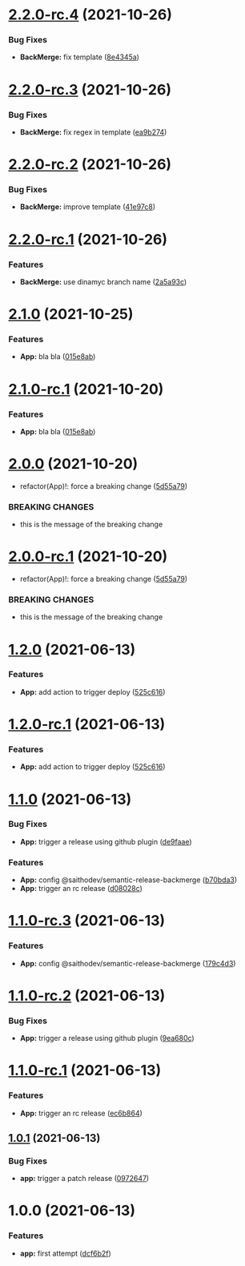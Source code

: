 # [2.2.0-rc.4](https://github.com/eseceve/semantic-release-test/compare/v2.2.0-rc.3...v2.2.0-rc.4) (2021-10-26)


### Bug Fixes

* **BackMerge:** fix template ([8e4345a](https://github.com/eseceve/semantic-release-test/commit/8e4345ad23a201da2bad8faf7ff68f181bf15244))

# [2.2.0-rc.3](https://github.com/eseceve/semantic-release-test/compare/v2.2.0-rc.2...v2.2.0-rc.3) (2021-10-26)


### Bug Fixes

* **BackMerge:** fix regex in template ([ea9b274](https://github.com/eseceve/semantic-release-test/commit/ea9b274e90af7c47aef54fca26f281811b337789))

# [2.2.0-rc.2](https://github.com/eseceve/semantic-release-test/compare/v2.2.0-rc.1...v2.2.0-rc.2) (2021-10-26)


### Bug Fixes

* **BackMerge:** improve template ([41e97c8](https://github.com/eseceve/semantic-release-test/commit/41e97c8f2d4bff77f89311d3ed7a144b768d17c1))

# [2.2.0-rc.1](https://github.com/eseceve/semantic-release-test/compare/v2.1.0...v2.2.0-rc.1) (2021-10-26)


### Features

* **BackMerge:** use dinamyc branch name ([2a5a93c](https://github.com/eseceve/semantic-release-test/commit/2a5a93cd116c2768685d41d4d7c60ab530657e1d))

# [2.1.0](https://github.com/eseceve/semantic-release-test/compare/v2.0.0...v2.1.0) (2021-10-25)


### Features

* **App:** bla bla ([015e8ab](https://github.com/eseceve/semantic-release-test/commit/015e8ab7b670f6264aec19c8d77c7ee4a3a8602e))

# [2.1.0-rc.1](https://github.com/eseceve/semantic-release-test/compare/v2.0.0...v2.1.0-rc.1) (2021-10-20)


### Features

* **App:** bla bla ([015e8ab](https://github.com/eseceve/semantic-release-test/commit/015e8ab7b670f6264aec19c8d77c7ee4a3a8602e))

# [2.0.0](https://github.com/eseceve/semantic-release-test/compare/v1.2.0...v2.0.0) (2021-10-20)


* refactor(App)!: force a breaking change ([5d55a79](https://github.com/eseceve/semantic-release-test/commit/5d55a79bd5c3d41bcef9ad2982c345ccc07bc697))


### BREAKING CHANGES

* this is the message of the breaking change

# [2.0.0-rc.1](https://github.com/eseceve/semantic-release-test/compare/v1.2.0...v2.0.0-rc.1) (2021-10-20)


* refactor(App)!: force a breaking change ([5d55a79](https://github.com/eseceve/semantic-release-test/commit/5d55a79bd5c3d41bcef9ad2982c345ccc07bc697))


### BREAKING CHANGES

* this is the message of the breaking change

# [1.2.0](https://github.com/eseceve/semantic-release-test/compare/v1.1.0...v1.2.0) (2021-06-13)


### Features

* **App:** add action to trigger deploy ([525c616](https://github.com/eseceve/semantic-release-test/commit/525c616cd8d90f465846fc8fce0b612c149efeaa))

# [1.2.0-rc.1](https://github.com/eseceve/semantic-release-test/compare/v1.1.0...v1.2.0-rc.1) (2021-06-13)


### Features

* **App:** add action to trigger deploy ([525c616](https://github.com/eseceve/semantic-release-test/commit/525c616cd8d90f465846fc8fce0b612c149efeaa))

# [1.1.0](https://github.com/eseceve/semantic-release-test/compare/v1.0.1...v1.1.0) (2021-06-13)


### Bug Fixes

* **App:** trigger a release using github plugin ([de9faae](https://github.com/eseceve/semantic-release-test/commit/de9faaec895fe25391ea5640cbdb2ce63e1cd0a5))


### Features

* **App:** config @saithodev/semantic-release-backmerge ([b70bda3](https://github.com/eseceve/semantic-release-test/commit/b70bda340a0c001c6c6513472e1da5a372bebdeb))
* **App:** trigger an rc release ([d08028c](https://github.com/eseceve/semantic-release-test/commit/d08028c401c8f3a25da56cdef30dcfc64a067c81))

# [1.1.0-rc.3](https://github.com/eseceve/semantic-release-test/compare/v1.1.0-rc.2...v1.1.0-rc.3) (2021-06-13)


### Features

* **App:** config @saithodev/semantic-release-backmerge ([179c4d3](https://github.com/eseceve/semantic-release-test/commit/179c4d39510c82369194ad88c7192373a7566a90))

# [1.1.0-rc.2](https://github.com/eseceve/semantic-release-test/compare/v1.1.0-rc.1...v1.1.0-rc.2) (2021-06-13)


### Bug Fixes

* **App:** trigger a release using github plugin ([9ea680c](https://github.com/eseceve/semantic-release-test/commit/9ea680ce5e324a9a9a377ac73ce2395dfe6ec09b))

# [1.1.0-rc.1](https://github.com/eseceve/semantic-release-test/compare/v1.0.1...v1.1.0-rc.1) (2021-06-13)


### Features

* **App:** trigger an rc release ([ec6b864](https://github.com/eseceve/semantic-release-test/commit/ec6b8649a930c83d574b5ee57aaf8c5d59eea445))

## [1.0.1](https://github.com/eseceve/semantic-release-test/compare/v1.0.0...v1.0.1) (2021-06-13)


### Bug Fixes

* **app:** trigger a patch release ([0972647](https://github.com/eseceve/semantic-release-test/commit/09726479e87df10664dc671880fdf9d7be5876d4))

# 1.0.0 (2021-06-13)


### Features

* **app:** first attempt ([dcf6b2f](https://github.com/eseceve/semantic-release-test/commit/dcf6b2f768a760e834ec97a564e767f4639864b1))
